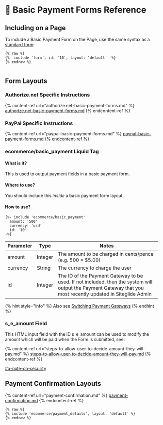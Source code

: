 # 👀 Basic Payment Forms Reference

## Including on a Page

To include a Basic Payment Form on the Page, use the same syntax as a [standard form](../../forms/advanced-forms/forms-reference.md):

```liquid
{% raw %}
{%- include 'form', id: '10', layout: 'default' -%}
{% endraw %}


```

## Form Layouts

### Authorize.net Specific Instructions

{% content-ref url="authorize.net-basic-payment-forms.md" %}
[authorize.net-basic-payment-forms.md](authorize.net-basic-payment-forms.md)
{% endcontent-ref %}

### PayPal Specific Instructions

{% content-ref url="paypal-basic-payment-forms.md" %}
[paypal-basic-payment-forms.md](paypal-basic-payment-forms.md)
{% endcontent-ref %}

### ecommerce/basic\_payment Liquid Tag

#### What is it?

This is used to output payment fields in a basic payment form.

#### Where to use?

You should include this _inside_ a basic payment form layout.

#### How to use?

```liquid
{%- include 'ecommerce/basic_payment'
  amount: '500'
  currency: 'usd'
  id: '10'
-%}
```

| Parameter | Type    | Notes                                                                                                                                                        |
| --------- | ------- | ------------------------------------------------------------------------------------------------------------------------------------------------------------ |
| amount    | Integer | The amount to be charged in cents/pence (e.g. 500 = $5.00)                                                                                                   |
| currency  | String  | The currency to charge the user                                                                                                                              |
| id        | Integer | The ID of the Payment Gateway to be used. If not included, then the system will output the Payment Gateway that you most recently updated in Siteglide Admin |

{% hint style="info" %}
Also see [Switching Payment Gateways](../introduction-1/switching-gateway.md)
{% endhint %}

### s\_e\_amount Field

This HTML input field with the ID s\_e\_amount can be used to modify the amount which will be paid when the Form is submitted, see:

{% content-ref url="steps-to-allow-user-to-decide-amount-they-will-pay.md" %}
[steps-to-allow-user-to-decide-amount-they-will-pay.md](steps-to-allow-user-to-decide-amount-they-will-pay.md)
{% endcontent-ref %}

[#a-note-on-security](basic-payments.md#a-note-on-security "mention")

## Payment Confirmation Layouts

{% content-ref url="payment-confirmation.md" %}
[payment-confirmation.md](payment-confirmation.md)
{% endcontent-ref %}

```
{% raw %}
{% include 'ecommerce/payment_details', layout: 'default' %}
{% endraw %}
```
